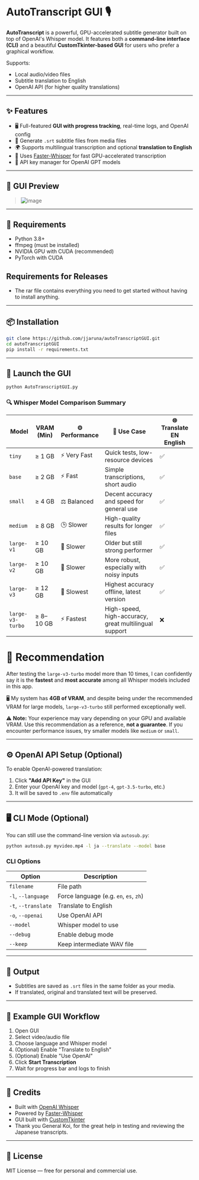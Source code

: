 # AutoTranscript GUI 🎙️

**AutoTranscript** is a powerful, GPU-accelerated subtitle generator built on top of OpenAI's Whisper model. It features both a **command-line interface (CLI)** and a beautiful **CustomTkinter-based GUI** for users who prefer a graphical workflow.

Supports:
- Local audio/video files
- Subtitle translation to English
- OpenAI API (for higher quality translations)

---

## ✨ Features

- 🖥️ Full-featured **GUI with progress tracking**, real-time logs, and OpenAI config
- 📜 Generate `.srt` subtitle files from media files
- 🌍 Supports multilingual transcription and optional **translation to English**
- 🧠 Uses [Faster-Whisper](https://github.com/guillaumekln/faster-whisper) for fast GPU-accelerated transcription
- 🔐 API key manager for OpenAI GPT models

---

## 📸 GUI Preview

> ![image](https://github.com/user-attachments/assets/d328dff2-4d82-485c-95b8-162405a3e856)

---

## 🧩 Requirements

- Python 3.8+
- ffmpeg (must be installed)
- NVIDIA GPU with CUDA (recommended)
- PyTorch with CUDA

## Requirements for Releases 

 - The rar file contains everything you need to get started without having to install anything.

---

## 📦 Installation

```bash
git clone https://github.com/jjaruna/autoTranscriptGUI.git
cd autoTranscriptGUI
pip install -r requirements.txt
```
---

## 🚀 Launch the GUI

```bash
python AutoTranscriptGUI.py
```
### 🔍 Whisper Model Comparison Summary

| Model               | VRAM (Min)    | ⚙️ Performance        | 🎯 Use Case                                               | 🌐 Translate EN English |
|--------------------|---------------|------------------------|-----------------------------------------------------------|--------------------------|
| `tiny`             | ≥ 1 GB        | ⚡ Very Fast            | Quick tests, low-resource devices                         | ✅                        |
| `base`             | ≥ 2 GB        | ⚡ Fast                 | Simple transcriptions, short audio                        | ✅                        |
| `small`            | ≥ 4 GB        | ⚖️ Balanced            | Decent accuracy and speed for general use                | ✅                        |
| `medium`           | ≥ 8 GB        | 🕒 Slower              | High-quality results for longer files                    | ✅                        |
| `large-v1`         | ≥ 10 GB       | 🐢 Slower              | Older but still strong performer                         | ✅                        |
| `large-v2`         | ≥ 10 GB       | 🐢 Slower              | More robust, especially with noisy inputs                | ✅                        |
| `large-v3`         | ≥ 12 GB       | 🐌 Slowest             | Highest accuracy offline, latest version                 | ✅                        |
| `large-v3-turbo`   | ≥ 8–10 GB     | ⚡ Fastest             | High-speed, high-accuracy, great multilingual support     | ❌                        |


# 🧠 Recommendation

After testing the `large-v3-turbo` model more than 10 times, I can confidently say it is the **fastest** and **most accurate** among all Whisper models included in this app.

🖥️ My system has **4GB of VRAM**, and despite being under the recommended VRAM for large models, `large-v3-turbo` still performed exceptionally well.

⚠️ **Note:** Your experience may vary depending on your GPU and available VRAM. Use this recommendation as a reference, **not a guarantee**. If you encounter performance issues, try smaller models like `medium` or `small`.

---

## ⚙️ OpenAI API Setup (Optional)

To enable OpenAI-powered translation:

1. Click **"Add API Key"** in the GUI
2. Enter your OpenAI key and model (`gpt-4`, `gpt-3.5-turbo`, etc.)
3. It will be saved to `.env` file automatically

---

## 🖥️ CLI Mode (Optional)

You can still use the command-line version via `autosub.py`:

```bash
python autosub.py myvideo.mp4 -l ja --translate --model base
```

### CLI Options

| Option              | Description |
|---------------------|-------------|
| `filename`          | File path |
| `-l`, `--language`  | Force language (e.g. `en`, `es`, `zh`) |
| `-t`, `--translate` | Translate to English |
| `-o`, `--openai`    | Use OpenAI API |
| `--model`           | Whisper model to use |
| `--debug`           | Enable debug mode |
| `--keep`            | Keep intermediate WAV file |

---

## 📝 Output

- Subtitles are saved as `.srt` files in the same folder as your media.
- If translated, original and translated text will be preserved.

---

## 🧪 Example GUI Workflow

1. Open GUI
2. Select video/audio file
3. Choose language and Whisper model
4. (Optional) Enable "Translate to English"
5. (Optional) Enable "Use OpenAI"
6. Click **Start Transcription**
7. Wait for progress bar and logs to finish

---

## 🙏 Credits

- Built with [OpenAI Whisper](https://github.com/openai/whisper)
- Powered by [Faster-Whisper](https://github.com/guillaumekln/faster-whisper)
- GUI built with [CustomTkinter](https://github.com/TomSchimansky/CustomTkinter)
- Thank you General Koi, for the great help in testing and reviewing the Japanese transcripts.

---

## 📄 License

MIT License — free for personal and commercial use.

